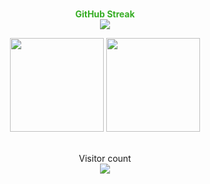 <p align="center" style= " color : 35ad23; font-weight: bold;" >
    <br>GitHub Streak<br>
    <img src="[https://github-readme-streak-stats.herokuapp.com/?user=Greenizim&theme=hacker](https://github-readme-streak-stats.herokuapp.com/?user=Greenizim&theme=hacker)" />

</p>
<p align="center">
  <img src="https://github-readme-stats.vercel.app/api?username=greenizim&show_icons=true&theme=chartreuse-dark" height="150">
  <img src="https://github-readme-stats.vercel.app/api/top-langs/?username=greenizim&layout=compact&theme=chartreuse-dark" height="150">
</p>
<p align="center">
 <br>Visitor count<br>
    <img src="https://profile-counter.glitch.me/Greenizim/count.svg" />

